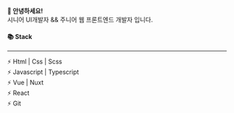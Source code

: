 **👋 안녕하세요!**  
시니어 UI개발자 && 주니어 웹 프론트엔드 개발자 입니다.  

#### **📚 Stack**  
------------------
⚡ Html | Css | Scss  
⚡ Javascript | Typescript  
⚡ Vue | Nuxt  
⚡ React  
⚡ Git
